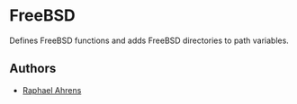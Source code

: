 FreeBSD
========

Defines FreeBSD functions and adds FreeBSD directories to path variables.

Authors
-------
  - [Raphael Ahrens](raphaelahrens@googlemail.com)
